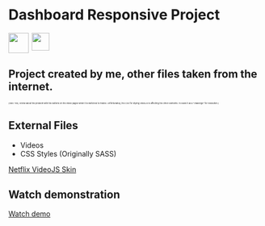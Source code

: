 <h1>Dashboard Responsive Project</h1>
<div style="display: flex; justify-content: justify-center; gap: 6px;">
    <a href="https://tailwindcss.com/" target="_blank">
        <img style="width: 40px;" src="https://iconape.com/wp-content/files/an/351546/png/tailwind-css-logo.png">
    </a>
    <a href="https://developer.mozilla.org/pt-BR/docs/Web/HTML" target="_blank">
        <img style="width: 35px;" src="https://th.bing.com/th/id/R.5d6cd40c005b34535bc97755c8e54d24?rik=Mzx6XZR99i8n5Q&pid=ImgRaw&r=0">
    </a>
</div>
<h2>Project created by me, other files taken from the internet.</h2>

<small style="font-size: 4px;">(OBS: Yes, I know about the problem with the buttons on the video pages when it is switched to mobile.
Unfortunately, the CSS for styling VideoJS is affecting the other elements.
I'll leave it as a "challenge" for resolution.)</small>

<div>
    <h2>External Files</h2>
    <ul>
        <li>Videos</li>
        <li>CSS Styles (Originally SASS)</li>
    </ul>
</div>

<a href="https://codepen.io/benjipott/pen/JELELN" target="_blank">Netflix VideoJS Skin</a>

<h2>Watch demonstration</h2>
<a href="https://jorgylemos.github.io/responsive_dashboard_tw/" target="_blank">Watch demo</a>
